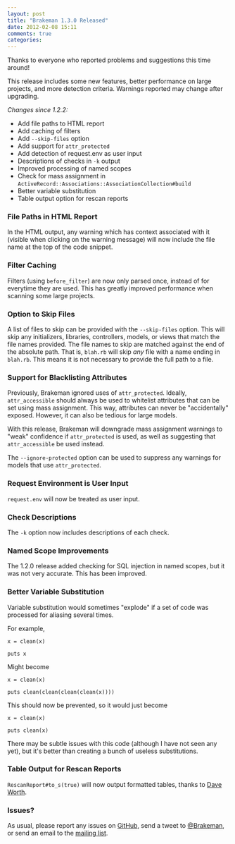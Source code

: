 ```yaml
---
layout: post
title: "Brakeman 1.3.0 Released"
date: 2012-02-08 15:11
comments: true
categories: 
---
```


Thanks to everyone who reported problems and suggestions this time around!

This release includes some new features, better performance on large projects, and more detection criteria. Warnings reported may change after upgrading.

*Changes since 1.2.2:*

 * Add file paths to HTML report
 * Add caching of filters
 * Add `--skip-files` option
 * Add support for `attr_protected`
 * Add detection of request.env as user input
 * Descriptions of checks in `-k` output
 * Improved processing of named scopes
 * Check for mass assignment in `ActiveRecord::Associations::AssociationCollection#build`
 * Better variable substitution
 * Table output option for rescan reports

### File Paths in HTML Report

In the HTML output, any warning which has context associated with it (visible when clicking on the warning message) will now include the file name at the top of the code snippet.

### Filter Caching

Filters (using `before_filter`) are now only parsed once, instead of for everytime they are used. This has greatly improved performance when scanning some large projects.

### Option to Skip Files

A list of files to skip can be provided with the `--skip-files` option. This will skip any initializers, libraries, controllers, models, or views that match the file names provided. The file names to skip are matched against the end of the absolute path. That is, `blah.rb` will skip *any* file with a name ending in `blah.rb`. This means it is not necessary to provide the full path to a file.

### Support for Blacklisting Attributes

Previously, Brakeman ignored uses of `attr_protected`. Ideally, `attr_accessible` should always be used to whitelist attributes that can be set using mass assignment. This way, attributes can never be "accidentally" exposed. However, it can also be tedious for large models.

With this release, Brakeman will downgrade mass assignment warnings to "weak" confidence if `attr_protected` is used, as well as suggesting that `attr_accessible` be used instead.

The `--ignore-protected` option can be used to suppress any warnings for models that use `attr_protected`.

### Request Environment is User Input

`request.env` will now be treated as user input.

### Check Descriptions

The `-k` option now includes descriptions of each check.

### Named Scope Improvements

The 1.2.0 release added checking for SQL injection in named scopes, but it was not very accurate. This has been improved.

### Better Variable Substitution

Variable substitution would sometimes "explode" if a set of code was processed for aliasing several times.

For example,

    x = clean(x)

    puts x

Might become

    x = clean(x)

    puts clean(clean(clean(clean(x))))

This should now be prevented, so it would just become

    x = clean(x)

    puts clean(x)

There may be subtle issues with this code (although I have not seen any yet), but it's better than creating a bunch of useless substitutions.

### Table Output for Rescan Reports

`RescanReport#to_s(true)` will now output formatted tables, thanks to [Dave Worth](https://github.com/presidentbeef/brakeman/pull/33).

### Issues?

As usual, please report any issues on [GitHub](https://github.com/presidentbeef/brakeman/issues), send a tweet to [@Brakeman](https://twitter.com/brakeman), or send an email to the [mailing list](http://librelist.com/browser/brakeman/).
